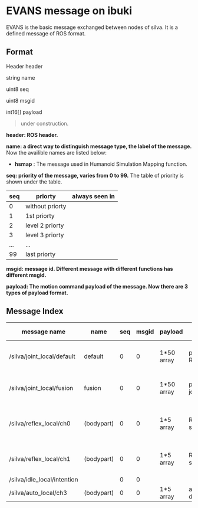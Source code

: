 # EVANS message on ibuki
EVANS is the basic message exchanged between nodes of silva.
It is a defined message of ROS format.

## Format
Header header

string name

uint8 seq

uint8 msgid

int16[] payload


> under construction.

**header: ROS header.**

**name: a direct way to distinguish message type, the label of the message.**
Now the availible names are listed below:

* **hsmap** : The message used in Humanoid Simulation Mapping function.

**seq: priority of the message, varies from 0 to 99.**
The table of priority is shown under the table.

| seq | priorty         | always seen in |
|-----|-----------------|----------------|
| 0   | without priorty |                |
| 1   | 1st priorty     |                |
| 2   | level 2 priorty |                |
| 3   | level 3 priorty |                |
| ... | ...             |                |
| 99  | last priorty    |                |

**msgid: message id. Different message with different functions has different msgid.**

**payload: The motion command payload of the message. Now there are 3 types of payload format.**

## Message Index
| message name | name | seq | msgid | payload | related nodes | function |
|--------------|------|-----|-------|---------|---------------|----------|
| /silva/joint_local/default | default | 0 | 0 | 1*50 array | pmemory, I, R, S, A|announce default(initial) posture of the robot |
| /silva/joint_local/fusion | fusion | 0 |  0 | 1*50 array | pmemory, joint_interface | send the mixed output to joint drivers |
| /silva/reflex_local/ch0 |(bodypart)|0|0|1*5 array | R, internal sensor | get the potential meter feedback (angle) |
| /silva/reflex_local/ch1 |(bodypart)|0|0|1*5 array | R, internal sensor | get the current meter feedback (current) |
| /silva/idle_local/intention | | 0 | 0 | 
| /silva/auto_local/ch3 | (bodypart) | 0 | 0 | 1*5 array |  auto, developing | developing |
